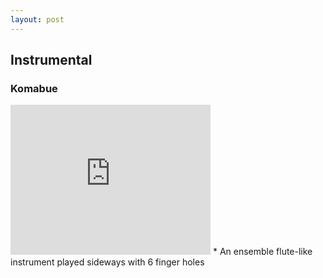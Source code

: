 ```yaml
---
layout: post
---
```


## Instrumental
### Komabue

<iframe width="320" height="240" src="https://www.youtube.com/embed/VtZ-HUkvztw" frameborder="0" allowfullscreen></iframe> 
* An ensemble flute-like instrument played sideways with 6 finger holes



